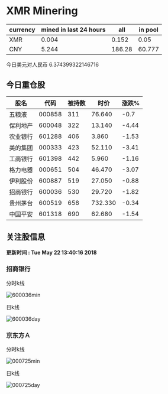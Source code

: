 # XMR Minering
|currency|mined in last 24 hours|all|in pool|
|---|---|---|---|
|XMR|0.004|0.152|0.05|
|CNY|5.244|186.28|60.777|
今日美元对人民币 6.374399322146716
## 今日重仓股 

|股名|代码|被持数|时价|涨跌%|
|---|---|---|---|---|
|五粮液|000858|311|76.640|-0.7|
|保利地产|600048|322|13.140|-4.44|
|农业银行|601288|406|3.860|-1.53|
|美的集团|000333|423|52.110|-3.41|
|工商银行|601398|442|5.960|-1.16|
|格力电器|000651|504|46.470|-3.07|
|伊利股份|600887|519|27.050|-0.88|
|招商银行|600036|530|29.720|-1.82|
|贵州茅台|600519|658|732.330|-0.34|
|中国平安|601318|690|62.680|-1.54|

## 关注股信息
**更新时间 : Tue May 22 13:40:16 2018**
### 招商银行 
分时k线

![600036min](http://image.sinajs.cn/newchart/min/n/sh600036.gif)

日k线

![600036day](http://image.sinajs.cn/newchart/daily/n/sh600036.gif)

### 京东方Ａ 
分时k线

![000725min](http://image.sinajs.cn/newchart/min/n/sz000725.gif)

日k线

![000725day](http://image.sinajs.cn/newchart/daily/n/sz000725.gif)
